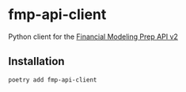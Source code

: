 # fmp-api-client

Python client for the [Financial Modeling Prep API v2](https://site.financialmodelingprep.com/developer/docs/stable#search-symbol)


## Installation

```bash
poetry add fmp-api-client
```
